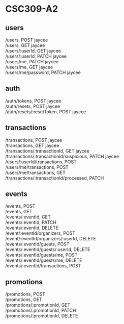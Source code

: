 # CSC309-A2

## users
/users, POST jaycee \
/users, GET jaycee \
/users/:userId, GET jaycee \
/users/:userId, PATCH jaycee \
/users/me, PATCH jaycee \
/users/me, GET jaycee \
/users/me/password, PATCH jaycee

## auth
/auth/tokens, POST jaycee \
/auth/resets, POST jaycee \
/auth/resets/:resetToken, POST jaycee

## transactions
/transactions, POST jaycee \
/transactions, GET jaycee \
/transactions/:transactionId, GET jaycee \
/transactions/:transactionId/suspicious, PATCH jaycee \
/users/:userId/transactions, POST \
/users/me/transactions, POST \
/users/me/transactions, GET \
/transactions/:transactionId/processed, PATCH

## events
/events, POST \
/events, GET \
/events/:eventId, GET \
/events/:eventId, PATCH \
/events/:eventId, DELETE \
/event/:eventId/organizers, POST \
/event/:eventId/organizers/:userId, DELETE \
/events/:eventId/guests, POST \
/events/:eventId/guests/:userId, DELETE \
/events/:eventId/guests/me, POST \
/events/:eventId/guests/me, DELETE \
/events/:eventId/transactions, POST

## promotions
/promotions, POST \
/promotions, GET \
/promotions/:promotionId, GET \
/promotions/:promotionId, PATCH \
/promotions/:promotionId, DELETE
